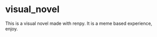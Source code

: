 # visual_novel

<!--
#groups
Games

#languages
Python

#frames and libs
Ren_py

-->

This is a visual novel made with renpy.
It is a meme based experience, enjoy.

